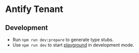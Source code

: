 # Antify Tenant

## Development

- Run `npm run dev:prepare` to generate type stubs.
- Use `npm run dev` to start [playground](./playground) in development mode.
